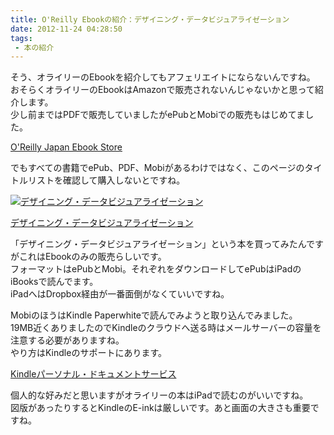 ```yaml
---
title: O'Reilly Ebookの紹介：デザイニング・データビジュアライゼーション
date: 2012-11-24 04:28:50
tags: 
 - 本の紹介
---
```


そう、オライリーのEbookを紹介してもアフェリエイトにならないんですね。<br>
おそらくオライリーのEbookはAmazonで販売されないんじゃないかと思って紹介します。<br>
少し前まではPDFで販売していましたがePubとMobiでの販売もはじめてました。<br>

<!-- more -->

<a href="https://www.oreilly.co.jp/ebook/">O'Reilly Japan Ebook Store</a><br>

でもすべての書籍でePub、PDF、Mobiがあるわけではなく、このページのタイトルリストを確認して購入しないとですね。

<div class="ebook-wrapper">
<p class="ebook-image">
<a href="https://www.oreilly.co.jp/books/9784873115429/"><img src="https://www.oreilly.co.jp/books/images/picture978-4-87311-542-9.gif" alt="デザイニング・データビジュアライゼーション" /></a>

<p class="ebook-text">
<a href="https://www.oreilly.co.jp/books/9784873115429/">デザイニング・データビジュアライゼーション</a>

</div>


「デザイニング・データビジュアライゼーション」という本を買ってみたんですがこれはEbookのみの販売らしいです。<br>
フォーマットはePubとMobi。それぞれをダウンロードしてePubはiPadのiBooksで読んでます。<br>
iPadへはDropbox経由が一番面倒がなくていいですね。

MobiのほうはKindle Paperwhiteで読んでみようと取り込んでみました。<br>
19MB近くありましたのでKindleのクラウドへ送る時はメールサーバーの容量を注意する必要がありますね。<br>
やり方はKindleのサポートにあります。

<a href="https://www.amazon.co.jp/gp/help/customer/display.html?ie=UTF8&nodeId=201017480">Kindleパーソナル・ドキュメントサービス</a>

個人的な好みだと思いますがオライリーの本はiPadで読むのがいいですね。<br>
図版があったりするとKindleのE-inkは厳しいです。あと画面の大きさも重要ですね。
